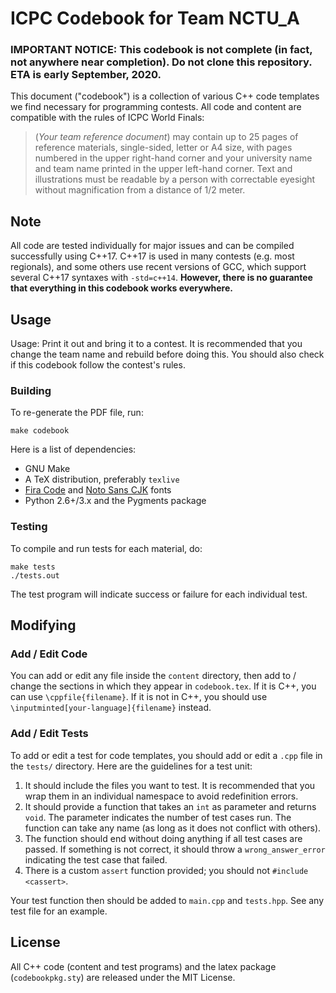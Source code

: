 # ICPC Codebook for Team NCTU_A

### **IMPORTANT NOTICE**: This codebook is not complete (in fact, not anywhere near completion). Do not clone this repository. **ETA is early September, 2020.**



This document ("codebook") is a collection of various C++ code templates we find necessary for programming contests. All code and content are compatible with the rules of ICPC World Finals:

> (*Your team reference document*) may contain up to 25 pages of reference materials, single-sided, letter or A4 size, with pages numbered in the upper right-hand corner and your university name and team name printed in the upper left-hand corner. Text and illustrations must be readable by a person with correctable eyesight without magnification from a distance of 1/2 meter. 

## Note

All code are tested individually for major issues and can be compiled successfully using C++17. C++17 is used in many contests (e.g. most regionals), and some others use recent versions of GCC, which support several C++17 syntaxes with `-std=c++14`. **However, there is no guarantee that everything in this codebook works everywhere.**

## Usage

Usage: Print it out and bring it to a contest. It is recommended that you change the team name and rebuild before doing this. You should also check if this codebook follow the contest's rules.

### Building

To re-generate the PDF file, run:
```
make codebook
```

Here is a list of dependencies:

- GNU Make
- A TeX distribution, preferably `texlive`
- [Fira Code](https://github.com/tonsky/FiraCode) and [Noto Sans CJK](https://www.google.com/get/noto/) fonts
- Python 2.6+/3.x and the Pygments package

### Testing

To compile and run tests for each material, do:
```
make tests
./tests.out
```

The test program will indicate success or failure for each individual test.

## Modifying

### Add / Edit Code

You can add or edit any file inside the `content` directory, then add to / change the sections in which they appear in `codebook.tex`. If it is C++, you can use `\cppfile{filename}`. If it is not in C++, you should use `\inputminted[your-language]{filename}` instead.

### Add / Edit Tests

To add or edit a test for code templates, you should add or edit a `.cpp` file in the `tests/` directory. Here are the guidelines for a test unit:

1. It should include the files you want to test. It is recommended that you wrap them in an individual namespace to avoid redefinition errors.
2. It should provide a function that takes an `int` as parameter and returns `void`. The parameter indicates the number of test cases run. The function can take any name (as long as it does not conflict with others).
3. The function should end without doing anything if all test cases are passed. If something is not correct, it should throw a `wrong_answer_error` indicating the test case that failed.
4. There is a custom `assert` function provided; you should not `#include <cassert>`.

Your test function then should be added to `main.cpp` and `tests.hpp`. See any test file for an example.

## License

All C++ code (content and test programs) and the latex package (`codebookpkg.sty`) are released under the MIT License.
